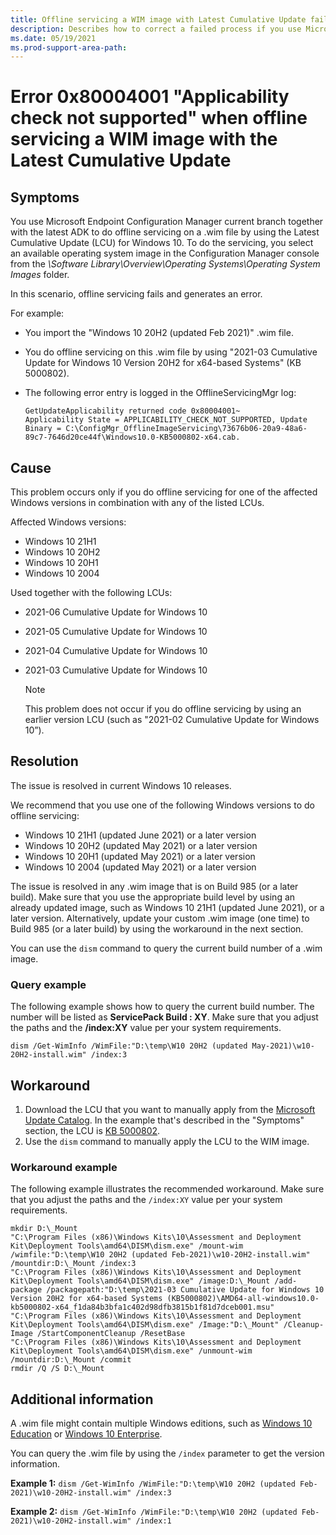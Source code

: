 ```yaml
---
title: Offline servicing a WIM image with Latest Cumulative Update fails with error 0x80004001 "Applicability check not supported".
description: Describes how to correct a failed process if you use Microsoft Endpoint Configuration Manager to do Offline Servicing on a .wim file after you install the latest cumulative update for Windows 10.
ms.date: 05/19/2021
ms.prod-support-area-path:
---
```


# Error 0x80004001 "Applicability check not supported" when offline servicing a WIM image with the Latest Cumulative Update

## Symptoms

You use Microsoft Endpoint Configuration Manager current branch together with the latest ADK to do offline servicing on a .wim file by using the Latest Cumulative Update (LCU) for Windows 10. To do the servicing, you select an available operating system image in the Configuration Manager console from the *\Software Library\Overview\Operating Systems\Operating System Images* folder.

In this scenario, offline servicing fails and generates an error.

For example:

- You import the "Windows 10 20H2 (updated Feb 2021)" .wim file.
- You do offline servicing on this .wim file by using "2021-03 Cumulative Update for Windows 10 Version 20H2 for x64-based Systems" (KB 5000802).
- The following error entry is logged in the OfflineServicingMgr log:

  ```output
  GetUpdateApplicability returned code 0x80004001~
  Applicability State = APPLICABILITY_CHECK_NOT_SUPPORTED, Update Binary = C:\ConfigMgr_OfflineImageServicing\73676b06-20a9-48a6-89c7-7646d20ce44f\Windows10.0-KB5000802-x64.cab.
  ```

## Cause

This problem occurs only if you do offline servicing for one of the affected Windows versions in combination with any of the listed LCUs.

Affected Windows versions:

- Windows 10 21H1
- Windows 10 20H2
- Windows 10 20H1
- Windows 10 2004

Used together with the following LCUs:

- 2021-06 Cumulative Update for Windows 10
- 2021-05 Cumulative Update for Windows 10
- 2021-04 Cumulative Update for Windows 10
- 2021-03 Cumulative Update for Windows 10

  > [!NOTE]
  > This problem does not occur if you do offline servicing by using an earlier version LCU (such as "2021-02 Cumulative Update for Windows 10”).

## Resolution

The issue is resolved in current Windows 10 releases.

We recommend that you use one of the following Windows versions to do offline servicing:

- Windows 10 21H1 (updated June 2021) or a later version
-	Windows 10 20H2 (updated May 2021) or a later version
-	Windows 10 20H1 (updated May 2021) or a later version
-	Windows 10 2004 (updated May 2021) or a later version

The issue is resolved in any .wim image that is on Build 985 (or a later build). Make sure that you use the appropriate build level by using an already updated image, such as Windows 10 21H1 (updated June 2021), or a later version. Alternatively, update your custom .wim image (one time) to Build 985 (or a later build) by using the workaround in the next section.

You can use the `dism` command to query the current build number of a .wim image.

### Query example

The following example shows how to query the current build number. The number will be listed as **ServicePack Build : XY**. Make sure that you adjust the paths and the **/index:XY** value per your system requirements.

`dism /Get-WimInfo /WimFile:"D:\temp\W10 20H2 (updated May-2021)\w10-20H2-install.wim" /index:3`

## Workaround

1. Download the LCU that you want to manually apply from the [Microsoft Update Catalog](https://www.catalog.update.microsoft.com/Home.aspx). In the example that's described in the "Symptoms" section, the LCU is [KB 5000802](https://support.microsoft.com/topic/march-9-2021-kb5000802-os-builds-19041-867-and-19042-867-63552d64-fe44-4132-8813-ef56d3626e14).
2. Use the `dism` command to manually apply the LCU to the WIM image.

### Workaround example

The following example illustrates the recommended workaround. Make sure that you adjust the paths and the `/index:XY` value per your system requirements.

```output
mkdir D:\_Mount
"C:\Program Files (x86)\Windows Kits\10\Assessment and Deployment Kit\Deployment Tools\amd64\DISM\dism.exe" /mount-wim /wimfile:"D:\temp\W10 20H2 (updated Feb-2021)\w10-20H2-install.wim" /mountdir:D:\_Mount /index:3
"C:\Program Files (x86)\Windows Kits\10\Assessment and Deployment Kit\Deployment Tools\amd64\DISM\dism.exe" /image:D:\_Mount /add-package /packagepath:"D:\temp\2021-03 Cumulative Update for Windows 10 Version 20H2 for x64-based Systems (KB5000802)\AMD64-all-windows10.0-kb5000802-x64_f1da84b3bfa1c402d98dfb3815b1f81d7dceb001.msu"
"C:\Program Files (x86)\Windows Kits\10\Assessment and Deployment Kit\Deployment Tools\amd64\DISM\dism.exe" /Image:"D:\_Mount" /Cleanup-Image /StartComponentCleanup /ResetBase
"C:\Program Files (x86)\Windows Kits\10\Assessment and Deployment Kit\Deployment Tools\amd64\DISM\dism.exe" /unmount-wim /mountdir:D:\_Mount /commit
rmdir /Q /S D:\_Mount
```

## Additional information

A .wim file might contain multiple Windows editions, such as [Windows 10 Education](https://support.microsoft.com/topic/windows-10-editions-for-education-customers-bf2572aa-5555-2b1e-f7ce-81e8ba890444) or [Windows 10 Enterprise](https://support.microsoft.com/windows/windows-10-enterprise-e3-89de5699-3030-eea1-ee49-1ccbcfe9413f).

You can query the .wim file by using the `/index` parameter to get the version information.

**Example 1:** `dism /Get-WimInfo /WimFile:"D:\temp\W10 20H2 (updated Feb-2021)\w10-20H2-install.wim" /index:3`

**Example 2:** `dism /Get-WimInfo /WimFile:"D:\temp\W10 20H2 (updated Feb-2021)\w10-20H2-install.wim" /index:1`
